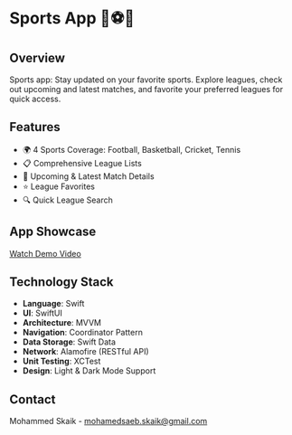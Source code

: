 # Sports App 🏀⚽🎾

## Overview
Sports app: Stay updated on your favorite sports. Explore leagues, check out upcoming and latest matches, and favorite your preferred leagues for quick access.

## Features
- 🌍 4 Sports Coverage: Football, Basketball, Cricket, Tennis
- 📋 Comprehensive League Lists
- 📆 Upcoming & Latest Match Details
- ⭐ League Favorites
- 🔍 Quick League Search

## App Showcase
[Watch Demo Video](https://www.youtube.com/watch?v=8XvwArcxcpo)

## Technology Stack
- **Language**: Swift
- **UI**: SwiftUI
- **Architecture**: MVVM
- **Navigation**: Coordinator Pattern
- **Data Storage**: Swift Data
- **Network**: Alamofire (RESTful API)
- **Unit Testing**: XCTest
- **Design**: Light & Dark Mode Support

## Contact
Mohammed Skaik - mohamedsaeb.skaik@gmail.com

